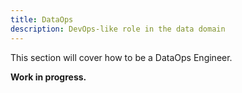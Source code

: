 ```yaml
---
title: DataOps
description: DevOps-like role in the data domain
---
```


This section will cover how to be a DataOps Engineer.

**Work in progress.**
